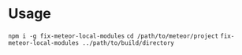 # Usage

`npm i -g fix-meteor-local-modules`
`cd /path/to/meteor/project`
`fix-meteor-local-modules ../path/to/build/directory`

